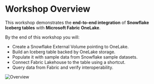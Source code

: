 # Workshop Overview

This workshop demonstrates the **end-to-end integration** of **Snowflake Iceberg tables** with **Microsoft Fabric OneLake**.

By the end of this workshop you will:
- Create a Snowflake External Volume pointing to OneLake.
- Build an Iceberg table backed by OneLake storage.
- Populate it with sample data from Snowflake sample datasets.
- Connect Fabric Lakehouse to the table using a shortcut.
- Query data from Fabric and verify interoperability.

![Overview](assets/img/overview.png)
